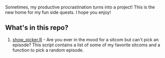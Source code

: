 Sometimes, my productive procrastination turns into a project! This is the new home for my fun side quests. I hope you enjoy!

## What's in this repo?
1. [show_picker.R](https://github.com/ashleymullan/side_quests/blob/main/show_picker.R) - Are you ever in the mood for a sitcom but can't pick an episode? This script contains a list of some of my favorite sitcoms and a function to pick a random episode.

